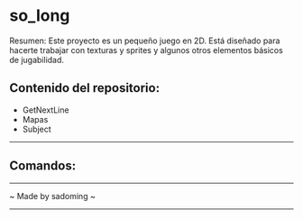 # so_long
Resumen: Este proyecto es un pequeño juego en 2D. Está diseñado para hacerte
trabajar con texturas y sprites y algunos otros elementos básicos de jugabilidad.

## Contenido del repositorio:
- GetNextLine
- Mapas
- Subject

***
## Comandos:

***
~ Made by sadoming ~
***
